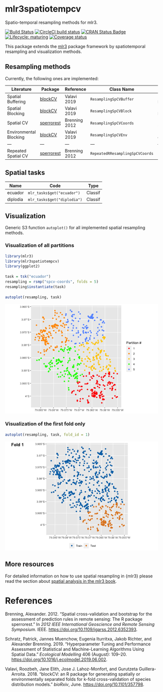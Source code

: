 
# mlr3spatiotempcv

Spatio-temporal resampling methods for mlr3.

<!-- badges: start -->

[![Build
Status](https://img.shields.io/travis/mlr-org/mlr3spatiotempcv/master?label=Linux&logo=travis&style=flat-square)](https://travis-ci.org/mlr-org/mlr3spatiotempcv)
[![CircleCI build
status](https://circleci.com/gh/mlr-org/mlr3spatiotempcv.svg?style=svg)](https://circleci.com/gh/mlr-org/mlr3spatiotempcv)
[![CRAN Status
Badge](https://www.r-pkg.org/badges/version-ago/mlr3spatiotempcv)](https://cran.r-project.org/package=mlr3spatiotempcv)
[![Lifecycle:
maturing](https://img.shields.io/badge/lifecycle-maturing-blue.svg)](https://www.tidyverse.org/lifecycle/#maturing)
[![Coverage
status](https://codecov.io/gh/mlr-org/mlr3spatiotempcv/branch/master/graph/badge.svg)](https://codecov.io/github/mlr-org/mlr3spatiotempcv?branch=master)
<!-- badges: end -->

This package extends the [mlr3](https://github.com/mlr-org/mlr3) package
framework by spatiotemporal resampling and visualization methods.

## Resampling methods

Currently, the following ones are implemented:

| Literature             | Package                                                   | Reference     | Class Name                      | mlr3 Sugar                     |
| ---------------------- | --------------------------------------------------------- | ------------- | ------------------------------- | ------------------------------ |
| Spatial Buffering      | [blockCV](https://github.com/rvalavi/blockCV)             | Valavi 2019   | `ResamplingSpCVBuffer`          | `rsmp("spcv-buffer")`          |
| Spatial Blocking       | [blockCV](https://github.com/rvalavi/blockCV)             | Valavi 2019   | `ResamplingSpCVBlock`           | `rsmp("spcv-block")`           |
| Spatial CV             | [sperrorest](https://github.com/giscience-fsu/sperrorest) | Brenning 2012 | `ResamplingSpCVCoords`          | `rsmp("spcv-coords")`          |
| Environmental Blocking | [blockCV](https://github.com/rvalavi/blockCV)             | Valavi 2019   | `ResamplingSpCVEnv`             | `rsmp("spcv-env")`             |
| —                      | —                                                         | —             | —                               | —                              |
| Repeated Spatial CV    | [sperrorest](https://github.com/giscience-fsu/sperrorest) | Brenning 2012 | `RepeatedRResamplingSpCVCoords` | `rsmp("repeated-spcv-coords")` |

## Spatial tasks

| Name     | Code                        | Type    |
| -------- | --------------------------- | ------- |
| ecuador  | `mlr_tasks$get("ecuador")`  | Classif |
| diplodia | `mlr_tasks$get("diplodia")` | Classif |

## Visualization

Generic S3 function `autoplot()` for all implemented spatial resampling
methods.

### Visualization of all partitions

``` r
library(mlr3)
library(mlr3spatiotempcv)
library(ggplot2)

task = tsk("ecuador")
resampling = rsmp("spcv-coords", folds = 5)
resampling$instantiate(task)

autoplot(resampling, task)
```

![](man/figures/README-spcv-coords-all-partitions-1.png)<!-- -->

### Visualization of the first fold only

``` r
autoplot(resampling, task, fold_id = 1)
```

![](man/figures/README-spcv-coords-fold-1.png)<!-- -->

## More resources

For detailed information on how to use spatial resampling in {mlr3}
please read the section about [spatial analysis in the mlr3
book](https://mlr3book.mlr-org.com/spatial.html).

# References

<div id="refs" class="references hanging-indent">

<div id="ref-brenning2012">

Brenning, Alexander. 2012. “Spatial cross-validation and bootstrap for
the assessment of prediction rules in remote sensing: The R package
sperrorest.” In *2012 IEEE International Geoscience and Remote Sensing
Symposium*. IEEE. <https://doi.org/10.1109/igarss.2012.6352393>.

</div>

<div id="ref-schratz2019">

Schratz, Patrick, Jannes Muenchow, Eugenia Iturritxa, Jakob Richter, and
Alexander Brenning. 2019. “Hyperparameter Tuning and Performance
Assessment of Statistical and Machine-Learning Algorithms Using Spatial
Data.” *Ecological Modelling* 406 (August): 109–20.
<https://doi.org/10.1016/j.ecolmodel.2019.06.002>.

</div>

<div id="ref-valavi2018">

Valavi, Roozbeh, Jane Elith, Jose J. Lahoz-Monfort, and Gurutzeta
Guillera-Arroita. 2018. “blockCV: an R package for generating spatially
or environmentally separated folds for k-fold cross-validation of
species distribution models.” *bioRxiv*, June.
<https://doi.org/10.1101/357798>.

</div>

</div>
